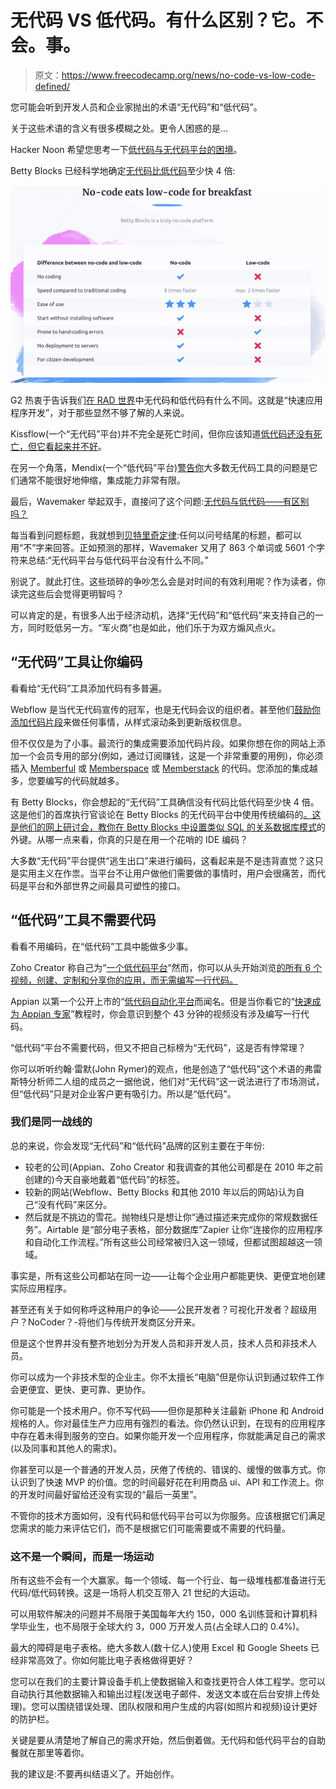 # 无代码 VS 低代码。有什么区别？它。不会。事。

> 原文：<https://www.freecodecamp.org/news/no-code-vs-low-code-defined/>

您可能会听到开发人员和企业家抛出的术语“无代码”和“低代码”。

关于这些术语的含义有很多模糊之处。更令人困惑的是...

Hacker Noon 希望您思考一下[低代码与无代码平台的困境](https://hackernoon.com/the-low-code-vs-no-code-platform-dilemma-m03o32s5)。

Betty Blocks 已经科学地确定[无代码比低代码](https://www.bettyblocks.com/no-code-vs-low-code#hs_cos_wrapper_widget_1544248078798)至少快 4 倍:

![iRs7OT9st5peeGPEfytHSzZ7gCL6i4r0aSZr_NBupT7ECA19BGxbFrrFAcFqdM0EBl8D6Z9Q_39IURGr2OuVFFnk2ddAq_4cw2UniqoKqEznRSDJ00xQmayFs8XGeZCS3g69MswP](img/b2a3df2834a7009d9a8c1df4c2963f22.png)

G2 热衷于告诉我们[在 RAD 世界](https://learn.g2.com/low-code-vs-no-code-development)中无代码和低代码有什么不同。这就是“快速应用程序开发”，对于那些显然不够了解的人来说。

Kissflow(一个“无代码”平台)并不完全是死亡时间，但你应该知道[低代码还没有死亡，但它看起来并不好](https://kissflow.com/low-code/low-code-vs-no-code/)。

在另一个角落，Mendix(一个“低代码”平台)[警告你](https://www.mendix.com/blog/understand-no-code-vs-low-code-development-tools/)大多数无代码工具的问题是它们通常不能很好地伸缩，集成能力非常有限。

最后，Wavemaker 举起双手，直接问了这个问题:[无代码与低代码——有区别吗？](https://www.wavemaker.com/no-code-vs-low-code-different/)

每当看到问题标题，我就想到[贝特里奇定律](https://en.wikipedia.org/wiki/Betteridge%27s_law_of_headlines):任何以问号结尾的标题，都可以用“不”字来回答。正如预测的那样，Wavemaker 又用了 863 个单词或 5601 个字符来总结:“无代码平台与低代码平台没有什么不同。”

别说了。就此打住。这些琐碎的争吵怎么会是对时间的有效利用呢？作为读者，你读完这些后会觉得更明智吗？

可以肯定的是，有很多人出于经济动机，选择“无代码”和“低代码”来支持自己的一方，同时贬低另一方。“军火商”也是如此，他们乐于为双方煽风点火。

## “无代码”工具让你编码

看看给“无代码”工具添加代码有多普遍。

Webflow 是当代无代码宣传的冠军，也是无代码会议的组织者。甚至他们[鼓励你添加代码片段](https://webflow.com/blog/6-useful-code-snippets-for-your-webflow-projects)来做任何事情，从样式滚动条到更新版权信息。

但不仅仅是为了小事。最流行的集成需要添加代码片段。如果你想在你的网站上添加一个会员专用的部分(例如，通过订阅赚钱，这是一个非常重要的用例)，你必须插入 [Memberful](https://memberful.com/help/third-party-integrations/webflow/#insert-the-memberful-code) 或 [Memberspace](https://www.memberspace.com/start/webflow-membership-site/#section-3) 或 [Memberstack](https://help.memberstack.io/post/install-header-code) 的代码。您添加的集成越多，您要编写的代码就越多。

有 Betty Blocks，你会想起的“无代码”工具确信没有代码比低代码至少快 4 倍。这是他们的首席执行官谈论在 Betty Blocks 的无代码平台中使用传统编码的[。这是他们的网上研讨会，教你在 Betty Blocks 中](https://www.youtube.com/watch?v=u11b9BuotrI)[设置类似 SQL 的关系数据库模式](https://www.youtube.com/watch?v=KO90H49UoyU)的外键。从哪一点来看，你真的只是在用一个花哨的 IDE 编码？

大多数“无代码”平台提供“逃生出口”来进行编码，这看起来是不是违背直觉？这只是实用主义在作祟。当平台不让用户做他们需要做的事情时，用户会很痛苦，而代码是平台和外部世界之间最具可塑性的接口。

## “低代码”工具不需要代码

看看不用编码，在“低代码”工具中能做多少事。

Zoho Creator 称自己为“[一个低代码平台](https://www.zoho.com/creator/blog/everything-you-need-to-know-about-low-code-development-platforms.html)”然而，你可以从头开始浏览[的所有 6 个视频，创建、定制和分享你的应用，而无需编写一行代码。](https://www.zoho.com/creator/newhelp/videos.html?src=hdd#how-to-videos)

Appian 以第一个公开上市的“[低代码自动化平台](https://www.appian.com/)而闻名。但是当你看它的“[快速成为 Appian 专家](https://www.youtube.com/watch?v=Sk6HuQ_klxY)”教程时，你会意识到整个 43 分钟的视频没有涉及编写一行代码。

“低代码”平台不需要代码，但又不把自己标榜为“无代码”，这是否有悖常理？

你可以听听约翰·雷默(John Rymer)的观点，他是创造了“低代码”这个术语的弗雷斯特分析师二人组的成员之一据他说，他们对“无代码”这一说法进行了市场测试，但“低代码”只是对企业客户更有吸引力。所以是“低代码”。

### 我们是同一战线的

总的来说，你会发现“无代码”和“低代码”品牌的区别主要在于年份:

*   较老的公司(Appian、Zoho Creator 和我调查的其他公司都是在 2010 年之前创建的)今天自豪地戴着“低代码”的标签。
*   较新的网站(Webflow、Betty Blocks 和其他 2010 年以后的网站)认为自己“没有代码”来区分。
*   然后就是不挑边的雪花。抛物线只是想让你“通过描述来完成你的常规数据任务”。Airtable 是“部分电子表格，部分数据库”Zapier 让你“连接你的应用程序和自动化工作流程。”所有这些公司经常被归入这一领域，但都试图超越这一领域。

事实是，所有这些公司都站在同一边——让每个企业用户都能更快、更便宜地创建实际应用程序。

甚至还有关于如何称呼这种用户的争论——公民开发者？可视化开发者？超级用户？NoCoder？-将他们与传统开发商区分开来。

但是这个世界并没有整齐地划分为开发人员和非开发人员，技术人员和非技术人员。

你可以成为一个非技术型的企业主。你不太擅长“电脑”但是你认识到通过软件工作会更便宜、更快、更可靠、更协作。

你可能是一个技术用户。你不写代码——但你是那种关注最新 iPhone 和 Android 规格的人。你对最佳生产力应用有强烈的看法。你仍然认识到，在现有的应用程序中存在着未得到服务的空白。如果你能开发一个应用程序，你就能满足自己的需求(以及同事和其他人的需求)。

你甚至可以是一个普通的开发人员，厌倦了传统的、错误的、缓慢的做事方式。你认识到了快速 MVP 的价值。您的时间最好花在利用商品 ui、API 和工作流上。你的开发时间最好留给还没有实现的“最后一英里”。

不管你的技术方面如何，没有代码和低代码平台可以为你服务。应该根据它们满足您需求的能力来评估它们，而不是根据它们可能需要或不需要的代码量。

### 这不是一个瞬间，而是一场运动

所有这些不会有一个大赢家。每一个领域、每一个行业、每一级堆栈都准备进行无代码/低代码转换。这是一场将人机交互带入 21 世纪的大运动。

可以用软件解决的问题并不局限于美国每年大约 150，000 名训练营和计算机科学毕业生，也不局限于全球大约 3，000 万开发人员(占全球人口的 0.4%)。

最大的障碍是电子表格。绝大多数人(数十亿人)使用 Excel 和 Google Sheets 已经非常高效了。你如何能比电子表格做得更好？

您可以在我们的主要计算设备手机上使数据输入和查找更符合人体工程学。您可以自动执行其他数据输入和输出过程(发送电子邮件、发送文本或在后台安排上传处理)。您可以围绕错误处理、团队权限和用户生成的内容(如照片和视频)设计更好的防护栏。

关键是要从清楚地了解自己的需求开始，然后倒着做。无代码和低代码平台的自助餐就在那里等着你。

我的建议是:不要再纠结语义了。开始创作。